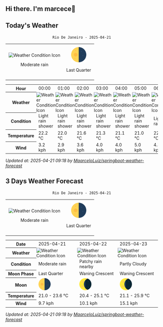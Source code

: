 ## Hi there. I'm marcece👋

<!--
**marcece/marcece** is a ✨ _special_ ✨ repository because its `README.md` (this file) appears on your GitHub profile.

Here are some ideas to get you started:

- 🔭 I’m currently working on ...
- 🌱 I’m currently learning ...
- 👯 I’m looking to collaborate on ...
- 🤔 I’m looking for help with ...
- 💬 Ask me about ...
- 📫 How to reach me: ...
- 😄 Pronouns: ...
- ⚡ Fun fact: ...
-->


<!-- HOURLY-START -->
## Today's Weather

<div align="center">

`Rio De Janeiro - 2025-04-21`

<table style="border-collapse: collapse; width: auto; margin: auto;">
<tr>
<td align="center" style="border: none; padding: 10px;">
<img src="https://cdn.weatherapi.com/weather/64x64/day/302.png" alt="Weather Condition Icon" style="width:50px; height:50px;"/>

Moderate rain

</td>
<td align="center" style="border: none; padding: 10px;">
<img src="https://raw.githubusercontent.com/MaarceloLuiz/springboot-weather-forecast/main/assets/img/Last Quarter.png" alt="Moon Phase Icon" style="width:50px; height:50px;"/>

Last Quarter

</td>
</tr>
</table>
</div>

<table>
<tr><th>Hour</th>
<td>00:00</td><td>01:00</td><td>02:00</td><td>03:00</td><td>04:00</td><td>05:00</td><td>06:00</td><td>07:00</td><td>08:00</td><td>09:00</td><td>10:00</td><td>11:00</td><td>12:00</td><td>13:00</td><td>14:00</td><td>15:00</td><td>16:00</td><td>17:00</td><td>18:00</td><td>19:00</td><td>20:00</td><td>21:00</td><td>22:00</td><td>23:00</td></tr><tr><th>Weather</th>
<td style="padding: 0;"><img src="https://cdn.weatherapi.com/weather/64x64/night/353.png" alt="Weather Condition Icon" style="width:50px; height:50px;"/></td><td style="padding: 0;"><img src="https://cdn.weatherapi.com/weather/64x64/night/353.png" alt="Weather Condition Icon" style="width:50px; height:50px;"/></td><td style="padding: 0;"><img src="https://cdn.weatherapi.com/weather/64x64/night/353.png" alt="Weather Condition Icon" style="width:50px; height:50px;"/></td><td style="padding: 0;"><img src="https://cdn.weatherapi.com/weather/64x64/night/353.png" alt="Weather Condition Icon" style="width:50px; height:50px;"/></td><td style="padding: 0;"><img src="https://cdn.weatherapi.com/weather/64x64/night/353.png" alt="Weather Condition Icon" style="width:50px; height:50px;"/></td><td style="padding: 0;"><img src="https://cdn.weatherapi.com/weather/64x64/night/353.png" alt="Weather Condition Icon" style="width:50px; height:50px;"/></td><td style="padding: 0;"><img src="https://cdn.weatherapi.com/weather/64x64/day/296.png" alt="Weather Condition Icon" style="width:50px; height:50px;"/></td><td style="padding: 0;"><img src="https://cdn.weatherapi.com/weather/64x64/day/353.png" alt="Weather Condition Icon" style="width:50px; height:50px;"/></td><td style="padding: 0;"><img src="https://cdn.weatherapi.com/weather/64x64/day/353.png" alt="Weather Condition Icon" style="width:50px; height:50px;"/></td><td style="padding: 0;"><img src="https://cdn.weatherapi.com/weather/64x64/day/353.png" alt="Weather Condition Icon" style="width:50px; height:50px;"/></td><td style="padding: 0;"><img src="https://cdn.weatherapi.com/weather/64x64/day/353.png" alt="Weather Condition Icon" style="width:50px; height:50px;"/></td><td style="padding: 0;"><img src="https://cdn.weatherapi.com/weather/64x64/day/353.png" alt="Weather Condition Icon" style="width:50px; height:50px;"/></td><td style="padding: 0;"><img src="https://cdn.weatherapi.com/weather/64x64/day/353.png" alt="Weather Condition Icon" style="width:50px; height:50px;"/></td><td style="padding: 0;"><img src="https://cdn.weatherapi.com/weather/64x64/day/353.png" alt="Weather Condition Icon" style="width:50px; height:50px;"/></td><td style="padding: 0;"><img src="https://cdn.weatherapi.com/weather/64x64/day/353.png" alt="Weather Condition Icon" style="width:50px; height:50px;"/></td><td style="padding: 0;"><img src="https://cdn.weatherapi.com/weather/64x64/day/353.png" alt="Weather Condition Icon" style="width:50px; height:50px;"/></td><td style="padding: 0;"><img src="https://cdn.weatherapi.com/weather/64x64/day/353.png" alt="Weather Condition Icon" style="width:50px; height:50px;"/></td><td style="padding: 0;"><img src="https://cdn.weatherapi.com/weather/64x64/day/176.png" alt="Weather Condition Icon" style="width:50px; height:50px;"/></td><td style="padding: 0;"><img src="https://cdn.weatherapi.com/weather/64x64/night/176.png" alt="Weather Condition Icon" style="width:50px; height:50px;"/></td><td style="padding: 0;"><img src="https://cdn.weatherapi.com/weather/64x64/night/176.png" alt="Weather Condition Icon" style="width:50px; height:50px;"/></td><td style="padding: 0;"><img src="https://cdn.weatherapi.com/weather/64x64/night/176.png" alt="Weather Condition Icon" style="width:50px; height:50px;"/></td><td style="padding: 0;"><img src="https://cdn.weatherapi.com/weather/64x64/night/176.png" alt="Weather Condition Icon" style="width:50px; height:50px;"/></td><td style="padding: 0;"><img src="https://cdn.weatherapi.com/weather/64x64/night/176.png" alt="Weather Condition Icon" style="width:50px; height:50px;"/></td><td style="padding: 0;"><img src="https://cdn.weatherapi.com/weather/64x64/night/176.png" alt="Weather Condition Icon" style="width:50px; height:50px;"/></td></tr><tr><th>Condition</th>
<td>Light rain shower</td><td>Light rain shower</td><td>Light rain shower</td><td>Light rain shower</td><td>Light rain shower</td><td>Light rain shower</td><td>Light rain</td><td>Light rain shower</td><td>Light rain shower</td><td>Light rain shower</td><td>Light rain shower</td><td>Light rain shower</td><td>Light rain shower</td><td>Light rain shower</td><td>Light rain shower</td><td>Light rain shower</td><td>Light rain shower</td><td>Patchy rain nearby</td><td>Patchy rain nearby</td><td>Patchy rain nearby</td><td>Patchy rain nearby</td><td>Patchy rain nearby</td><td>Patchy rain nearby</td><td>Patchy rain nearby</td></tr><tr><th>Temperature</th>
<td>22.2 °C</td><td>22.0 °C</td><td>21.6 °C</td><td>21.3 °C</td><td>21.1 °C</td><td>21.0 °C</td><td>22.1 °C</td><td>21.4 °C</td><td>21.7 °C</td><td>22.4 °C</td><td>23.0 °C</td><td>23.2 °C</td><td>23.5 °C</td><td>23.6 °C</td><td>23.6 °C</td><td>23.5 °C</td><td>22.9 °C</td><td>22.2 °C</td><td>22.1 °C</td><td>22.0 °C</td><td>21.9 °C</td><td>21.7 °C</td><td>21.6 °C</td><td>21.5 °C</td></tr><tr><th>Wind</th>
<td>3.2 kph</td><td>2.9 kph</td><td>3.6 kph</td><td>4.0 kph</td><td>4.0 kph</td><td>5.0 kph</td><td>4.3 kph</td><td>4.0 kph</td><td>3.6 kph</td><td>4.3 kph</td><td>5.0 kph</td><td>6.1 kph</td><td>7.6 kph</td><td>9.7 kph</td><td>9.0 kph</td><td>8.6 kph</td><td>7.2 kph</td><td>6.5 kph</td><td>4.3 kph</td><td>3.6 kph</td><td>2.5 kph</td><td>2.5 kph</td><td>1.1 kph</td><td>1.8 kph</td></tr></table>

*Updated at: 2025-04-21 09:18 by [MaarceloLuiz/springboot-weather-forecast](https://github.com/MaarceloLuiz/springboot-weather-forecast)*


<!-- HOURLY-END -->

<!-- MULTI-DAY-START -->
## 3 Days Weather Forecast

<div align="center">

`Rio De Janeiro - 2025-04-21`

<table style="border-collapse: collapse; width: auto; margin: auto;">
<tr>
<td align="center" style="border: none; padding: 10px;">
<img src="https://cdn.weatherapi.com/weather/64x64/day/302.png" alt="Weather Condition Icon" style="width:50px; height:50px;"/>

Moderate rain

</td>
<td align="center" style="border: none; padding: 10px;">
<img src="https://raw.githubusercontent.com/MaarceloLuiz/springboot-weather-forecast/main/assets/img/Last Quarter.png" alt="Moon Phase Icon" style="width:50px; height:50px;"/>

Last Quarter

</td>
</tr>
</table>
</div>

<table>
<tr><th>Date</th>
<td>2025-04-21</td><td>2025-04-22</td><td>2025-04-23</td></tr><tr><th>Weather</th>
<td style="padding: 0;"><img src="https://cdn.weatherapi.com/weather/64x64/day/302.png" alt="Weather Condition Icon" style="width:50px; height:50px;"/></td><td style="padding: 0;"><img src="https://cdn.weatherapi.com/weather/64x64/day/176.png" alt="Weather Condition Icon" style="width:50px; height:50px;"/></td><td style="padding: 0;"><img src="https://cdn.weatherapi.com/weather/64x64/day/116.png" alt="Weather Condition Icon" style="width:50px; height:50px;"/></td></tr><tr><th>Condition</th>
<td width="200px">Moderate rain</td><td width="200px">Patchy rain nearby</td><td width="200px">Partly Cloudy </td></tr><tr><th>Moon Phase</th>
<td>Last Quarter</td><td>Waning Crescent</td><td>Waning Crescent</td></tr><tr><th>Moon</th>
<td style="padding: 10;"><img src="https://raw.githubusercontent.com/MaarceloLuiz/springboot-weather-forecast/main/assets/img/Last Quarter.png" alt="Moon Phase Icon" style="width:40px; height:40px;"/></td><td style="padding: 10;"><img src="https://raw.githubusercontent.com/MaarceloLuiz/springboot-weather-forecast/main/assets/img/Waning Crescent.png" alt="Moon Phase Icon" style="width:40px; height:40px;"/></td><td style="padding: 10;"><img src="https://raw.githubusercontent.com/MaarceloLuiz/springboot-weather-forecast/main/assets/img/Waning Crescent.png" alt="Moon Phase Icon" style="width:40px; height:40px;"/></td></tr><tr><th>Temperature</th>
<td>21.0 - 23.6 °C</td><td>20.4 - 25.1 °C</td><td>21.1 - 25.9 °C</td></tr><tr><th>Wind</th>
<td>9.7 kph</td><td>10.1 kph</td><td>15.1 kph</td></tr></table>

*Updated at: 2025-04-21 09:18 by [MaarceloLuiz/springboot-weather-forecast](https://github.com/MaarceloLuiz/springboot-weather-forecast)*


<!-- MULTI-DAY-END -->
